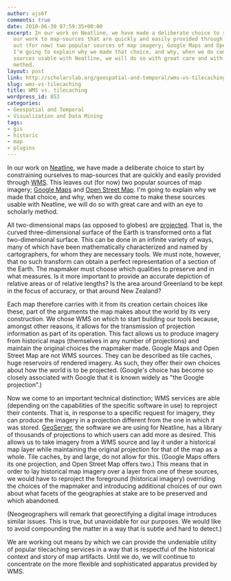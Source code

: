 ```yaml
---
author: ajs6f
comments: true
date: 2010-06-30 07:59:35+00:00
excerpt: In our work on Neatline, we have made a deliberate choice to start by restraining
  our work to map-sources that are quickly and easily provided through WMS. This leaves
  out (for now) two popular sources of map imagery; Google Maps and Open Street Map.
  I’m going to explain why we made that choice, and why, when we do come to make these
  sources usable with Neatline, we will do so with great care and with an eye to scholarly
  method.
layout: post
link: http://scholarslab.org/geospatial-and-temporal/wms-vs-tilecaching/
slug: wms-vs-tilecaching
title: WMS vs. tilecaching
wordpress_id: 853
categories:
- Geospatial and Temporal
- Visualization and Data Mining
tags:
- gis
- historic
- map
- plugins
---
```


In our work on [Neatline](http://neatline.org/), we have made a deliberate choice to start by constraining ourselves to map-sources that are quickly and easily provided through [WMS](http://www.opengeospatial.org/standards/wms). This leaves out (for now) two popular sources of map imagery; [Google Maps](http://maps.google.com/) and [Open Street Map](http://www.openstreetmap.org/). I'm going to explain why we made that choice, and why, when we do come to make these sources usable with Neatline, we will do so with great care and with an eye to scholarly method.  <!-- more -->

All two-dimensional maps (as opposed to globes) are [projected](http://en.wikipedia.org/wiki/Map_projection). That is, the curved three-dimensional surface of the Earth is transformed onto a flat two-dimensional surface. This can be done in an infinite variety of ways, many of which have been mathematically characterized and named by cartographers, for whom they are necessary tools. We must note, however, that no such transform can obtain a perfect representation of a section of the Earth. The mapmaker must choose which qualities to preserve and in what measures. Is it more important to provide an accurate depiction of relative areas or of relative lengths? Is the area around Greenland to be kept in the focus of accuracy, or that around New Zealand?

Each map therefore carries with it from its creation certain choices like these, part of the arguments the map makes about the world by its very construction. We chose WMS on which to start building our tools because, amongst other reasons, it allows for the transmission of projection information as part of its operation. This fact allows us to produce imagery from historical maps (themselves in any number of projections) and maintain the original choices the mapmaker made. Google Maps and Open Street Map are not WMS sources. They can be described as tile caches, huge reservoirs of rendered imagery. As such, they offer their own choices about how the world is to be projected. (Google's choice has become so closely associated with Google that it is known widely as "the Google projection".)

Now we come to an important technical distinction; WMS services are able (depending on the capabilities of the specific software in use) to reproject their contents. That is, in response to a specific request for imagery, they can produce the imagery in a projection different from the one in which it was stored. [GeoServer](http://geoserver.org/display/GEOS/Welcome), the software we are using for Neatline, has a library of thousands of projections to which users can add more as desired. This allows us to take imagery from a WMS source and lay it under a historical map layer while maintaining the original projection for that of the map as a whole. Tile caches, by and large, do not allow for this. (Google Maps offers its one projection, and Open Street Map offers two.) This means that in order to lay historical map imagery over a layer from one of these sources, we would have to reproject the foreground (historical imagery) overriding the choices of the mapmaker and introducing additional choices of our own about what facets of the geographies at stake are to be preserved and which abandoned.

(Neogeographers will remark that georectifying a digital image introduces similar issues. This is true, but unavoidable for our purposes. We would like to avoid compounding the matter in a way that is subtle and hard to detect.)

We are working out means by which we can provide the undeniable utility of popular tilecaching services in a way that is respectful of the historical context and story of map artifacts. Until we do, we will continue to concentrate on the more flexible and sophisticated apparatus provided by WMS.
